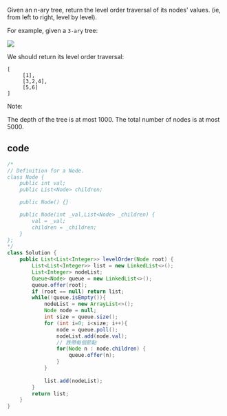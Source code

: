 Given an n-ary tree, return the level order traversal of its nodes' values. (ie, from left to right, level by level).

For example, given a `3-ary` tree:

![](https://assets.leetcode.com/uploads/2018/10/12/narytreeexample.png)

We should return its level order traversal:
```
[
     [1],
     [3,2,4],
     [5,6]
]
``` 

Note:

The depth of the tree is at most 1000.
The total number of nodes is at most 5000.

## code
```java
/*
// Definition for a Node.
class Node {
    public int val;
    public List<Node> children;

    public Node() {}

    public Node(int _val,List<Node> _children) {
        val = _val;
        children = _children;
    }
};
*/
class Solution {
    public List<List<Integer>> levelOrder(Node root) {
        List<List<Integer>> list = new LinkedList<>();
        List<Integer> nodeList;
        Queue<Node> queue = new LinkedList<>();
        queue.offer(root);
        if (root == null) return list;
        while(!queue.isEmpty()){
            nodeList = new ArrayList<>();
            Node node = null;
            int size = queue.size();
            for (int i=0; i<size; i++){
                node = queue.poll();
                nodeList.add(node.val);
                // 跌帶每個節點
                for(Node n : node.children) {
                    queue.offer(n);
                }
            }
            
            list.add(nodeList);
        }
        return list;
    }
}
```
